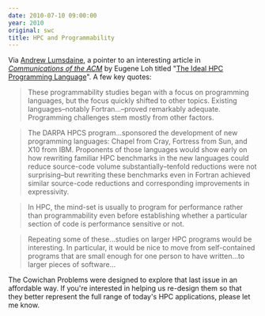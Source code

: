 ```yaml
---
date: 2010-07-10 09:00:00
year: 2010
original: swc
title: HPC and Programmability
---
```

<p>Via <a href="http://osl.iu.edu/~lums/">Andrew Lumsdaine</a>, a pointer to an interesting article in <a href="http://cacm.acm.org/"><em>Communications of the ACM</em></a> by Eugene Loh titled "<a href="http://cacm.acm.org/magazines/2010/7/95060-the-ideal-hpc-programming-language/fulltext">The Ideal HPC Programming Language</a>". A few key quotes:</p>
<blockquote><p>These programmability studies began with a focus on programming  languages, but the focus quickly shifted to other topics. Existing  languages–notably Fortran…–proved remarkably adequate. Programming challenges stem mostly  from other factors.</p></blockquote>
<blockquote><p>The DARPA HPCS program…sponsored the development of new programming  languages: Chapel from Cray, Fortress from Sun, and X10 from IBM.  Proponents of those languages would show early on how rewriting familiar  HPC benchmarks in the new languages could reduce source-code volume  substantially–tenfold reductions were not surprising–but rewriting these  benchmarks even in Fortran achieved similar source-code reductions and  corresponding improvements in expressivity.</p></blockquote>
<blockquote><p>In HPC, the mind-set is usually to program for performance rather than programmability even before establishing whether a  particular section of code is performance sensitive or not.</p></blockquote>
<blockquote><p>Repeating some of these…studies on larger HPC programs would be interesting. In particular, it would be  nice to move from self-contained programs that are small enough  for one person to have written…to larger pieces of software…</p></blockquote>
<p>The Cowichan Problems were designed to explore that last issue in an affordable way. If you're interested in helping us re-design them so that they better represent the full range of today's HPC applications, please let me know.</p>
